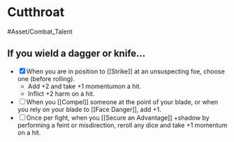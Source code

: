 # Cutthroat
#Asset/Combat_Talent 

## If you wield a dagger or knife...
- <input type="checkbox" checked>When you are in position to [[Strike]] at an unsuspecting foe, choose one (before rolling).
	- Add +2 and take +1 momentumon a hit.
	- Inflict +2 harm on a hit.
- <input type="checkbox">When you [[Compel]] someone at the point of your blade, or when you rely on your blade to [[Face Danger]], add +1.
- <input type="checkbox">Once per fight, when you [[Secure an Advantage]] +shadow by performing a feint or misdirection, reroll any dice and take +1 momentum on a hit.